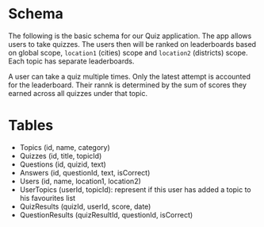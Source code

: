 # Schema

The following is the basic schema for our Quiz application. The app allows users to take quizzes. The users then will be ranked on leaderboards based on global scope, `location1` (cities) scope and `location2` (districts) scope. Each topic has separate leaderboards.

A user can take a quiz multiple times. Only the latest attempt is accounted for the leaderboard. Their rannk is determined by the sum of scores they earned across all quizzes under that topic.

# Tables

- Topics (id, name, category)
- Quizzes (id, title, topicId)
- Questions (id, quizid, text)
- Answers (id, questionId, text, isCorrect)
- Users (id, name, location1, location2)
- UserTopics (userId, topicId): represent if this user has added a topic to his favourites list
- QuizResults (quizId, userId, score, date)
- QuestionResults (quizResultId, questionId, isCorrect)
